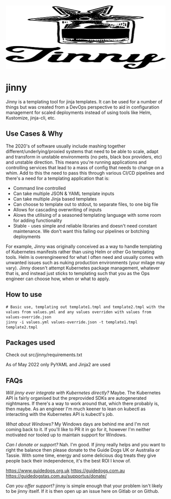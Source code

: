 
<p align="center">
  <img width="600" height="200" src="https://raw.githubusercontent.com/smashthings/jinny/pipeline/logo.png">
</p>

# jinny

Jinny is a templating tool for jinja templates. It can be used for a number of things but was created from a DevOps perspective to aid in configuration management for scaled deployments instead of using tools like Helm, Kustomize, jinja-cli, etc.

## Use Cases & Why

The 2020's of software usually include mashing together different/underlying/proxied systems that need to be able to scale, adapt and transform in unstable environments (no pets, black box providers, etc) and unstable direction. This means you're running applications and controlling services that lead to a mass of config that needs to change on a whim. Add to this the need to pass this through various CI/CD pipelines and there's a need for a templating application that is:

- Command line controlled
- Can take multiple JSON & YAML template inputs
- Can take multiple Jinja based templates
- Can choose to template out to stdout, to separate files, to one big file
- Allows for cascading overwriting of inputs
- Alows the utilising of a seasoned templating language with some room for adding functionality
- Stable - uses simple and reliable libraries and doesn't need constant maintenance. We don't want this failing our pipelines or botching deployments

For example, Jinny was originally conceived as a way to handle templating of Kubernetes manifests rather than using Helm or other Go templating tools. Helm is overengineered for what I often need and usually comes with unwanted issues such as nuking production environments (your milage may vary). Jinny doesn't attempt Kubernetes package management, whatever that is, and instead just sticks to templating such that you as the Ops engineer can choose how, when or what to apply.

## How to use
```
# Basic use, templating out template1.tmpl and template2.tmpl with the values from values.yml and any values overriden with values from values-override.json
jinny -i values.yml values-override.json -t template1.tmpl template2.tmpl
```

## Packages used
Check out src/jinny/requirements.txt

As of May 2022 only PyYAML and Jinja2 are used

## FAQs

*Will jinny ever integrate with Kubernetes directly?*
Maybe. The Kubernetes API is fairly organised but the preprovided SDKs are autogenerated nightmares. If there's a way to work around that, which there probably is, then maybe. As an engineer I'm much keener to lean on kubectl as interacting with the Kubernetes API is kubectl's job.

*What about Windows?*
My Windows days are behind me and I'm not coming back to it. If you'll like to PR it in go for it, however I'm neither motivated nor tooled up to maintain support for Windows.

*Can I donate or support?*
Nah. I'm good. If jinny really helps and you want to right the balance then please donate to the Guide Dogs UK or Australia or Tassie. With some time, energy and some delicious dog treats they give people back their independence, it's the best ROI I know of.

https://www.guidedogs.org.uk
https://guidedogs.com.au
https://guidedogstas.com.au/supportus/donate/

*Can you offer support?*
jinny is simple enough that your problem isn't likely to be jinny itself. If it is then open up an issue here on Gitlab or on Github.